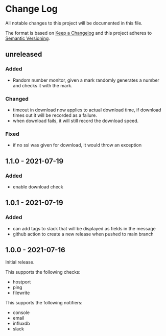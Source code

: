 # Change Log
All notable changes to this project will be documented in this file.

The format is based on [Keep a Changelog](http://keepachangelog.com/)
and this project adheres to [Semantic Versioning](http://semver.org/).

## unreleased

### Added
- Random number monitor, given a mark randomly generates a number and
  checks it with the mark.

### Changed
- timeout in download now applies to actual download time, if download
  times out it will be recorded as a failure.
- when download fails, it will still record the download speed.

### Fixed
- if no ssl was given for download, it would throw an exception

## 1.1.0 - 2021-07-19

### Added
- enable download check

## 1.0.1 - 2021-07-19

### Added
- can add tags to slack that will be displayed as fields in the message
- github action to create a new release when pushed to main branch

## 1.0.0 - 2021-07-16

Initial release.

This supports the following checks:
- hostport
- ping
- filewrite

This supports the following notifiers:
- console
- email
- influxdb
- slack
